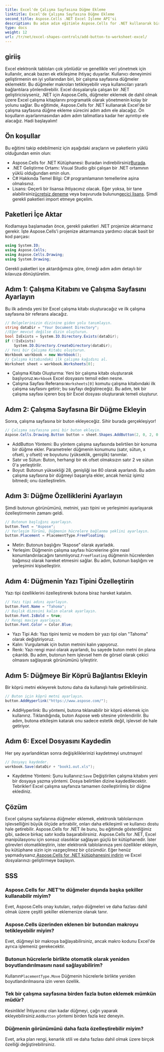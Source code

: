```yaml
---
title: Excel'de Çalışma Sayfasına Düğme Ekleme
linktitle: Excel'de Çalışma Sayfasına Düğme Ekleme
second_title: Aspose.Cells .NET Excel İşleme API'si
description: Bu adım adım eğitimle Aspose.Cells for .NET kullanarak bir Excel çalışma sayfasına düğme eklemeyi öğrenin. Etkileşimli düğmelerle Excel elektronik tablolarını geliştirin.
type: docs
weight: 12
url: /tr/net/excel-shapes-controls/add-button-to-worksheet-excel/
---
```

## giriiş
Excel elektronik tabloları çok yönlüdür ve genellikle veri yönetmek için kullanılır, ancak bazen ek etkileşime ihtiyaç duyarlar. Kullanıcı deneyimini geliştirmenin en iyi yollarından biri, bir çalışma sayfasına düğmeler eklemektir. Bu düğmeler makroları tetikleyebilir veya kullanıcıları yararlı bağlantılara yönlendirebilir. Excel dosyalarıyla çalışan bir .NET geliştiricisiyseniz, .NET için Aspose.Cells, düğmeler eklemek de dahil olmak üzere Excel çalışma kitaplarını programatik olarak yönetmenin kolay bir yolunu sağlar.
Bu eğitimde, Aspose.Cells for .NET kullanarak Excel'de bir çalışma sayfasına düğme ekleme sürecini adım adım ele alacağız. Ön koşulların ayarlanmasından adım adım talimatlara kadar her ayrıntıyı ele alacağız. Hadi başlayalım!
## Ön koşullar
Bu eğitimi takip edebilmeniz için aşağıdaki araçların ve paketlerin yüklü olduğundan emin olun:
-  Aspose.Cells for .NET Kütüphanesi: Buradan indirebilirsiniz[Burada](https://releases.aspose.com/cells/net/).
- .NET Geliştirme Ortamı: Visual Studio gibi çalışan bir .NET ortamının yüklü olduğundan emin olun.
- C# Hakkında Temel Bilgi: C# programlamanın temellerine aşina olmalısınız.
-  Lisans: Geçerli bir lisansa ihtiyacınız olacak. Eğer yoksa, bir tane alabilirsiniz[ücretsiz deneme](https://releases.aspose.com/) veya başvuruda bulunun[geçici lisans](https://purchase.aspose.com/temporary-license/).
Şimdi gerekli paketleri import etmeye geçelim.
## Paketleri İçe Aktar
Kodlamaya başlamadan önce, gerekli paketleri .NET projenize aktarmanız gerekir. İşte Aspose.Cells'i projenize aktarmanıza yardımcı olacak basit bir kod parçası:
```csharp
using System.IO;
using Aspose.Cells;
using Aspose.Cells.Drawing;
using System.Drawing;
```
Gerekli paketleri içe aktardığımıza göre, örneği adım adım detaylı bir kılavuza dönüştürelim.
## Adım 1: Çalışma Kitabını ve Çalışma Sayfasını Ayarlayın
Bu ilk adımda yeni bir Excel çalışma kitabı oluşturacağız ve ilk çalışma sayfasına bir referans alacağız.
```csharp
// Belgelerinizin dizinine giden yolu tanımlayın.
string dataDir = "Your Document Directory";
//Eğer mevcut değilse dizin oluşturun.
bool IsExists = System.IO.Directory.Exists(dataDir);
if (!IsExists)
	System.IO.Directory.CreateDirectory(dataDir);
// Yeni bir Çalışma Kitabı oluşturun.
Workbook workbook = new Workbook();
// Çalışma kitabındaki ilk çalışma kağıdını al.
Worksheet sheet = workbook.Worksheets[0];
```

-  Çalışma Kitabı Oluşturma: Yeni bir çalışma kitabı oluşturarak başlıyoruz.`Workbook` Excel dosyasını temsil eden nesne.
-  Çalışma Sayfası Referansı:`Worksheets[0]` komutu çalışma kitabındaki ilk çalışma sayfasını getirir; bu sayfayı değiştireceğiz.
Bu adım, tek bir çalışma sayfası içeren boş bir Excel dosyası oluşturarak temeli oluşturur.
## Adım 2: Çalışma Sayfasına Bir Düğme Ekleyin
Sonra, çalışma sayfasına bir buton ekleyeceğiz. Sihir burada gerçekleşiyor!
```csharp
// Çalışma sayfasına yeni bir buton ekleyin.
Aspose.Cells.Drawing.Button button = sheet.Shapes.AddButton(2, 0, 2, 0, 28, 80);
```

- AddButton Yöntemi: Bu yöntem çalışma sayfasında belirtilen bir konuma bir düğme ekler. Parametreler düğmenin konumunu (satır, sütun, x ofseti, y ofseti) ve boyutunu (yükseklik, genişlik) tanımlar.
- Satır ve Sütun: Buton, herhangi bir ek ofset olmaksızın satır 2 ve sütun 0'a yerleştirilir.
- Boyut: Butonun yüksekliği 28, genişliği ise 80 olarak ayarlandı.
Bu adım çalışma sayfasına bir düğmeyi başarıyla ekler, ancak henüz işimiz bitmedi; onu özelleştirelim.
## Adım 3: Düğme Özelliklerini Ayarlayın
Şimdi butonun görünümünü, metnini, yazı tipini ve yerleşimini ayarlayarak özelleştirmenin zamanı geldi.
```csharp
// Butonun başlığını ayarlayın.
button.Text = "Aspose";
// Yerleşim Türünü, Düğmenin hücrelere bağlanma şeklini ayarlayın.
button.Placement = PlacementType.FreeFloating;
```

- Metin: Butonun başlığını “Aspose” olarak ayarladık.
-  Yerleşim: Düğmenin çalışma sayfası hücrelerine göre nasıl konumlandırılacağını tanımlıyoruz.`FreeFloating` düğmenin hücrelerden bağımsız olarak hareket etmesini sağlar.
Bu adım, butonun başlığını ve yerleşimini kişiselleştirir.
## Adım 4: Düğmenin Yazı Tipini Özelleştirin
Yazı tipi özelliklerini özelleştirerek butona biraz hareket katalım.
```csharp
// Yazı tipi adını ayarlayın.
button.Font.Name = "Tahoma";
// Başlık dizesini kalın olarak ayarlayın.
button.Font.IsBold = true;
// Rengi maviye ayarlayın.
button.Font.Color = Color.Blue;
```

- Yazı Tipi Adı: Yazı tipini temiz ve modern bir yazı tipi olan "Tahoma" olarak değiştiriyoruz.
- Kalın: Vurgulamak için buton metnini kalın yapıyoruz.
- Renk: Yazı rengi mavi olarak ayarlandı, bu sayede buton metni ön plana çıkarıldı.
Bu adım, butonun hem işlevsel hem de görsel olarak çekici olmasını sağlayarak görünümünü iyileştirir.
## Adım 5: Düğmeye Bir Köprü Bağlantısı Ekleyin
Bir köprü metni ekleyerek butonu daha da kullanışlı hale getirebilirsiniz.
```csharp
// Buton için köprü metni ayarlayın.
button.AddHyperlink("https://www.aspose.com/");
```

- AddHyperlink: Bu yöntemi, butona tıklanabilir bir köprü eklemek için kullanırız. Tıklandığında, buton Aspose web sitesine yönlendirilir.
Bu adım, butona etkileşim katarak onu sadece estetik değil, işlevsel de hale getiriyor.
## Adım 6: Excel Dosyasını Kaydedin
Her şey ayarlandıktan sonra değişikliklerinizi kaydetmeyi unutmayın!
```csharp
// Dosyayı kaydeder.
workbook.Save(dataDir + "book1.out.xls");
```

-  Kaydetme Yöntemi: Şunu kullanırız:`Save` Değiştirilen çalışma kitabını yeni bir dosyaya yazma yöntemi. Dosya belirtilen dizine kaydedilecektir.
Tebrikler! Excel çalışma sayfanıza tamamen özelleştirilmiş bir düğme eklediniz.
## Çözüm
Excel çalışma sayfalarına düğmeler eklemek, elektronik tablolarınızın işlevselliğini büyük ölçüde artırabilir, onları daha etkileşimli ve kullanıcı dostu hale getirebilir. Aspose.Cells for .NET ile bunu, bu eğitimde gösterdiğimiz gibi, sadece birkaç satır kodla başarabilirsiniz.
Aspose.Cells for .NET, Excel manipülasyonu için sonsuz olasılıklar sağlayan güçlü bir kütüphanedir. İster görevleri otomatikleştirin, ister elektronik tablolarınıza yeni özellikler ekleyin, bu kütüphane sizin için vazgeçilmez bir çözümdür.
 Eğer henüz yapmadıysanız,[Aspose.Cells for .NET kütüphanesini indirin](https://releases.aspose.com/cells/net/) ve Excel dosyalarınızı geliştirmeye başlayın.
## SSS
### Aspose.Cells for .NET'te düğmeler dışında başka şekiller kullanabilir miyim?
Evet, Aspose.Cells onay kutuları, radyo düğmeleri ve daha fazlası dahil olmak üzere çeşitli şekiller eklemenize olanak tanır.
### Aspose.Cells üzerinden eklenen bir butondan makroyu tetikleyebilir miyim?
Evet, düğmeyi bir makroya bağlayabilirsiniz, ancak makro kodunu Excel'de ayrıca işlemeniz gerekecektir.
### Butonun hücrelerle birlikte otomatik olarak yeniden boyutlandırılmasını nasıl sağlayabilirim?
 Kullanın`PlacementType.Move` Düğmenin hücrelerle birlikte yeniden boyutlandırılmasına izin veren özellik.
### Tek bir çalışma sayfasına birden fazla buton eklemek mümkün müdür?
 Kesinlikle! İhtiyacınız olan kadar düğmeyi, çağrı yaparak ekleyebilirsiniz.`AddButton` yöntemi birden fazla kez deneyin.
### Düğmenin görünümünü daha fazla özelleştirebilir miyim?
Evet, arka plan rengi, kenarlık stili ve daha fazlası dahil olmak üzere birçok özelliği değiştirebilirsiniz.